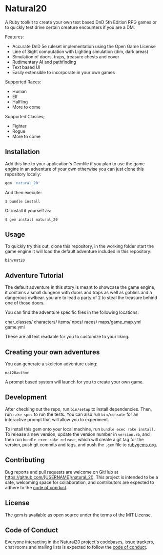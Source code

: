 # Natural20

A Ruby toolkit to create your own text based DnD 5th Edition RPG games or to quickly
test drive certain creature encounters if you are a DM.

Features:
 - Accurate DnD 5e ruleset implementation using the Open Game License
 - Line of Sight computation with Lighting simulation (dim, dark areas)
 - Simulation of doors, traps, treasure chests and cover
 - Rudimentary AI and pathfinding
 - Text based UI
 - Easily extensible to incorporate in your own games

 Supported Races:
 - Human
 - Elf
 - Halfling
 - More to come

 Supported Classes;
 - Fighter
 - Rogue
 - More to come

## Installation

Add this line to your application's Gemfile if you plan to use the game engine in an adventure of your own otherwise you can just clone this repository locally:

```ruby
gem 'natural_20'
```

And then execute:

    $ bundle install

Or install it yourself as:

    $ gem install natural_20

## Usage

To quickly try this out, clone this repository, in the working folder start the game engine it will
load the default adventure included in this repository:

```
bin/nat20
```

## Adventure Tutorial

The default adventure in this story is meant to showcase the game engine,
it contains a small dungeon with doors and traps as well as goblins and a dangerous owlbear.
you are to lead a party of 2 to steal the treasure behind one of those doors.

You can find the adventure specific files in the following locations:

char_classes/
characters/
items/
npcs/
races/
maps/game_map.yml
game.yml

These are all text readable for you to customize to your liking.

## Creating your own adventures

You can generate a skeleton adventure using:

```
nat20author
```

A prompt based system will launch for you to create your own game.

## Development

After checking out the repo, run `bin/setup` to install dependencies. Then, run `rake spec` to run the tests. You can also run `bin/console` for an interactive prompt that will allow you to experiment.

To install this gem onto your local machine, run `bundle exec rake install`. To release a new version, update the version number in `version.rb`, and then run `bundle exec rake release`, which will create a git tag for the version, push git commits and tags, and push the `.gem` file to [rubygems.org](https://rubygems.org).

## Contributing

Bug reports and pull requests are welcome on GitHub at https://github.com/[USERNAME]/natural_20. This project is intended to be a safe, welcoming space for collaboration, and contributors are expected to adhere to the [code of conduct](https://github.com/[USERNAME]/natural_20/blob/master/CODE_OF_CONDUCT.md).


## License

The gem is available as open source under the terms of the [MIT License](https://opensource.org/licenses/MIT).

## Code of Conduct

Everyone interacting in the Natural20 project's codebases, issue trackers, chat rooms and mailing lists is expected to follow the [code of conduct](https://github.com/[USERNAME]/natural_20/blob/master/CODE_OF_CONDUCT.md).
